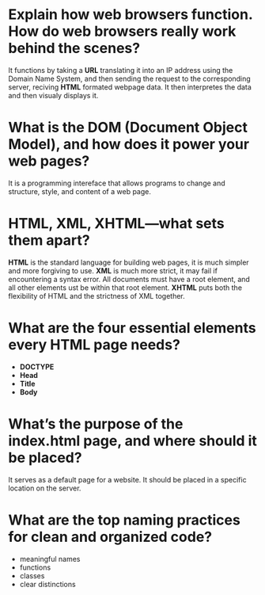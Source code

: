 # Explain how web browsers function. How do web browsers really work behind the scenes?
  It functions by taking a **URL** translating it into an IP address using the Domain Name System, and then sending the request to the corresponding server, reciving **HTML** formated webpage data. It then interpretes the data and then visualy displays it.
# What is the DOM (Document Object Model), and how does it power your web pages?
  It is a programming intereface that allows programs to change and structure, style, and content of a web page.
# HTML, XML, XHTML—what sets them apart?
  **HTML** is the standard language for building web pages, it is much simpler and more forgiving to use. **XML** is much more strict, it may fail if encountering a syntax error. All documents must have a root element, and all other elements ust be within that root element. **XHTML** puts both the flexibility of HTML and the strictness of XML together.
# What are the four essential elements every HTML page needs?
- **DOCTYPE** 
- **Head** 
- **Title** 
- **Body** 
# What’s the purpose of the index.html page, and where should it be placed?
  It serves as a default page for a website. It should be placed in a specific location on the server.
# What are the top naming practices for clean and organized code?
- meaningful names
- functions
- classes
- clear distinctions




  
